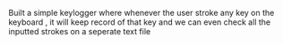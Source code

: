 Built a simple keylogger where whenever the user stroke any key on the keyboard , it will keep record of that key and we can even check all the inputted strokes on a seperate text file

